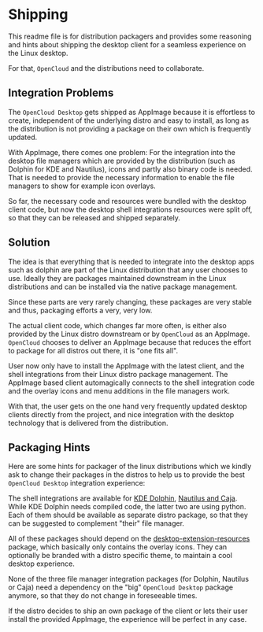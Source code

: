 # Shipping

This readme file is for distribution packagers and provides some reasoning and hints about shipping the desktop client for a seamless experience on the Linux desktop.

For that, `OpenCloud` and the distributions need to collaborate.

## Integration Problems

The `OpenCloud Desktop` gets shipped as AppImage because it is effortless to create, independent of the underlying distro and easy to install, as long as the distribution is not providing a package on their own which is frequently updated.

With AppImage, there comes one problem: For the integration into the desktop file managers which are provided by the distribution (such as Dolphin for KDE and Nautilus), icons and partly also binary code is needed. That is needed to provide the necessary information to enable the file managers to show for example icon overlays.

So far, the necessary code and resources were bundled with the desktop client code, but now the desktop shell integrations resources were split off, so that they can be released and shipped separately.

## Solution

The idea is that everything that is needed to integrate into the desktop apps such as dolphin are part of the Linux distribution that any user chooses to use. Ideally they are packages maintained downstream in the Linux distributions and can be installed via the native package management.

Since these parts are very rarely changing, these packages are very stable and thus, packaging efforts a very, very low.

The actual client code, which changes far more often, is either also provided by the Linux distro downstream or by `OpenCloud` as an AppImage. `OpenCloud` chooses to deliver an AppImage because that reduces the effort to package for all distros out there, it is "one fits all".

User now only have to install the AppImage with the latest client, and the shell integrations from their Linux distro package management. The AppImage based client automagically connects to the shell integration code and the overlay icons and menu additions in the file managers work.

With that, the user gets on the one hand very frequently updated desktop clients directly from the project, and nice integration with the desktop technology that is delivered from the distribution.

## Packaging Hints

Here are some hints for packager of the linux distributions which we kindly ask to change their packages in the distros to help us to provide the best `OpenCloud Desktop` integration experience:

The shell integrations are available for [KDE Dolphin](https://github.com/opencloud-eu/desktop-shell-integration-dolphin), [Nautilus and Caja](https://github.com/opencloud-eu/desktop-shell-integration-nautilus). While KDE Dolphin needs compiled code, the latter two are using python.
Each of them should be available as separate distro package, so that they can be suggested to complement "their" file manager.

All of these packages should depend on the [desktop-extension-resources](https://github.com/opencloud-eu/desktop-shell-integration-resources) package, which basically only contains the overlay icons. They can optionally be branded with a distro specific theme, to maintain a cool desktop experience.

None of the three file manager integration packages (for Dolphin, Nautilus or Caja) need a dependency on the "big" `OpenCloud Desktop` package anymore, so that they do not change in foreseeable times.

If the distro decides to ship an own package of the client or lets their user install the provided AppImage, the experience will be perfect in any case.

